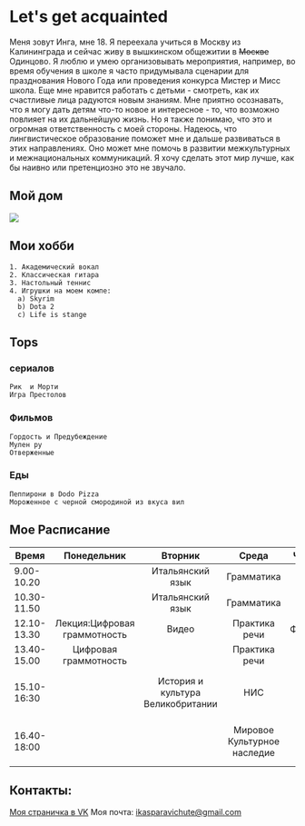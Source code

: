 # Let's get acquainted
Меня зовут Инга, мне 18. Я переехала учиться в Москву из Калининграда и сейчас живу в вышкинском общежитии в ~~Москве~~ Одинцово. Я люблю и умею организовывать мероприятия, например, во время обучения в школе я часто придумывала сценарии  для празднования Нового Года или проведения конкурса Мистер и Мисс школа. Еще мне нравится работать с детьми - смотреть, как их счастливые лица радуются новым знаниям. Мне приятно осознавать, что я могу дать детям что-то новое и интересное - то, что возможно повлияет на их дальнейшую жизнь. Но я также понимаю, что это и огромная ответственность с моей стороны. Надеюсь, что лингвистическое образование поможет мне и дальше развиваться в этих направлениях. Оно может мне помочь в развитии межкультурных и межнациональных коммуникаций. Я хочу сделать этот мир лучше, как бы наивно или претенциозно это не звучало.
## Мой дом
![](https://www.google.ru/url?sa=i&rct=j&q=&esrc=s&source=images&cd=&cad=rja&uact=8&ved=0ahUKEwiulaPJsfbYAhVDiCwKHcLpB9gQjRwIBw&url=https%3A%2F%2Fstillavin.livejournal.com%2F522076.html&psig=AOvVaw1JUp4urR0Kto8zmeTHdpQr&ust=1517082061257287)
## Мои хобби
    1. Академический вокал
    2. Классическая гитара 
    3. Настольный теннис 
    4. Игрушки на моем компе:
      a) Skyrim
      b) Dota 2
      c) Life is stange
## Tops
### сериалов 
    Рик  и Морти
    Игра Престолов 
### Фильмов
    Гордость и Предубеждение
    Мулен ру
    Отверженные
### Еды 
    Пеппирони в Dodo Pizza
    Мороженное с черной смородиной из вкуса вил
    
    
    
   
## Мое Расписание 

Время|Понедельник|Вторник|Среда|Четверг|Пятница|Cуббота
---|:---:|:---:|:---:|:---:|:---:|:---:
9.00-10.20 | |Итальянский язык |Грамматика| | | |
10.30-11.50| |Итальянский язык |Грамматика| | | |
12.10-13.30|Лекция:Цифровая граммотность|Видео|Практика речи|Фонетика| |Латинский язык
13.40-15.00|Цифровая граммотность| |Практика речи| |Итальянский язык | |
15.10-16:30| |История и культура Великобритании|НИС| |Лекция: Мировое Культурное наследие| |
16.40-18:00| | |Мировое Культурное наследие| |Лекция: История и культура Великобритании| |

## Контакты:
[Моя страничка в VK](https://vk.com/id180386057)
Моя почта: <ikasparavichute@gmail.com>
